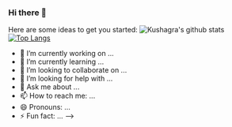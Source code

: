 ### Hi there 👋

Here are some ideas to get you started:
![Kushagra's github stats](https://github-readme-stats.vercel.app/api?username=KushagraSikka)
[![Top Langs](https://github-readme-stats.vercel.app/api/top-langs/?username=KushagraSikka)](https://github.com/KushagraSikka/github-readme-stats)


- 🔭 I’m currently working on ...
- 🌱 I’m currently learning ...
- 👯 I’m looking to collaborate on ...
- 🤔 I’m looking for help with ...
- 💬 Ask me about ...
- 📫 How to reach me: ...
- 😄 Pronouns: ...
- ⚡ Fun fact: ...
-->
